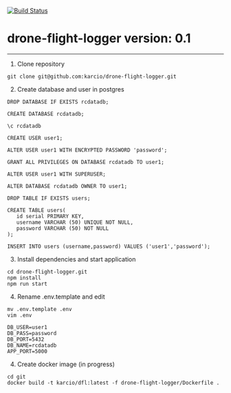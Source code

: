 [![Build Status](https://travis-ci.org/karcio/drone-flight-logger.svg?branch=development)](https://travis-ci.org/karcio/drone-flight-logger)
# drone-flight-logger version: 0.1
***

1.  Clone repository

```
git clone git@github.com:karcio/drone-flight-logger.git
```
2.  Create database and user in postgres

```
DROP DATABASE IF EXISTS rcdatadb;

CREATE DATABASE rcdatadb;

\c rcdatadb

CREATE USER user1;

ALTER USER user1 WITH ENCRYPTED PASSWORD 'password';

GRANT ALL PRIVILEGES ON DATABASE rcdatadb TO user1;

ALTER USER user1 WITH SUPERUSER;

ALTER DATABASE rcdatadb OWNER TO user1;

DROP TABLE IF EXISTS users;

CREATE TABLE users(
   id serial PRIMARY KEY,
   username VARCHAR (50) UNIQUE NOT NULL,
   password VARCHAR (50) NOT NULL
);

INSERT INTO users (username,password) VALUES ('user1','password');
```

3.  Install dependencies and start application

```
cd drone-flight-logger.git
npm install
npm run start
```
4. Rename .env.template and edit

```
mv .env.template .env
vim .env
```
```
DB_USER=user1
DB_PASS=password
DB_PORT=5432
DB_NAME=rcdatadb
APP_PORT=5000
```

4. Create docker image (in progress)

```
cd git
docker build -t karcio/dfl:latest -f drone-flight-logger/Dockerfile .
```
